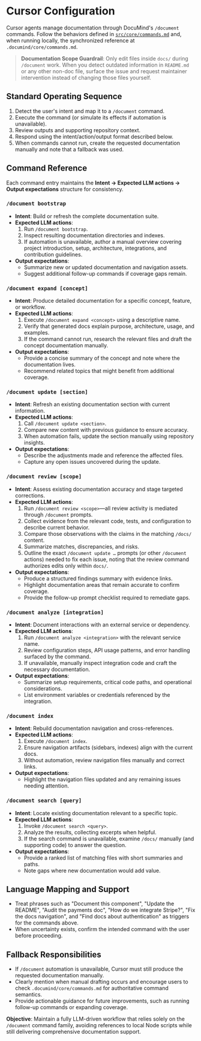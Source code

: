 # Cursor Configuration

Cursor agents manage documentation through DocuMind's `/document` commands. Follow the behaviors defined in [`src/core/commands.md`](../../core/commands.md) and, when running locally, the synchronized reference at `.documind/core/commands.md`.

> **Documentation Scope Guardrail**: Only edit files inside `docs/` during `/document` work. When you detect outdated information in `README.md` or any other non-doc file, surface the issue and request maintainer intervention instead of changing those files yourself.

## Standard Operating Sequence
1. Detect the user's intent and map it to a `/document` command.
2. Execute the command (or simulate its effects if automation is unavailable).
3. Review outputs and supporting repository context.
4. Respond using the intent/action/output format described below.
5. When commands cannot run, create the requested documentation manually and note that a fallback was used.

## Command Reference
Each command entry maintains the **Intent → Expected LLM actions → Output expectations** structure for consistency.

### `/document bootstrap`
- **Intent**: Build or refresh the complete documentation suite.
- **Expected LLM actions**:
  1. Run `/document bootstrap`.
  2. Inspect resulting documentation directories and indexes.
  3. If automation is unavailable, author a manual overview covering project introduction, setup, architecture, integrations, and contribution guidelines.
- **Output expectations**:
  - Summarize new or updated documentation and navigation assets.
  - Suggest additional follow-up commands if coverage gaps remain.

### `/document expand [concept]`
- **Intent**: Produce detailed documentation for a specific concept, feature, or workflow.
- **Expected LLM actions**:
  1. Execute `/document expand <concept>` using a descriptive name.
  2. Verify that generated docs explain purpose, architecture, usage, and examples.
  3. If the command cannot run, research the relevant files and draft the concept documentation manually.
- **Output expectations**:
  - Provide a concise summary of the concept and note where the documentation lives.
  - Recommend related topics that might benefit from additional coverage.

### `/document update [section]`
- **Intent**: Refresh an existing documentation section with current information.
- **Expected LLM actions**:
  1. Call `/document update <section>`.
  2. Compare new content with previous guidance to ensure accuracy.
  3. When automation fails, update the section manually using repository insights.
- **Output expectations**:
  - Describe the adjustments made and reference the affected files.
  - Capture any open issues uncovered during the update.

### `/document review [scope]`
- **Intent**: Assess existing documentation accuracy and stage targeted corrections.
- **Expected LLM actions**:
  1. Run `/document review <scope>`—all review activity is mediated through `/document` prompts.
  2. Collect evidence from the relevant code, tests, and configuration to describe current behavior.
  3. Compare those observations with the claims in the matching `/docs/` content.
  4. Summarize matches, discrepancies, and risks.
  5. Outline the exact `/document update …` prompts (or other `/document` actions) needed to fix each issue, noting that the review command authorizes edits only within `docs/`.
- **Output expectations**:
  - Produce a structured findings summary with evidence links.
  - Highlight documentation areas that remain accurate to confirm coverage.
  - Provide the follow-up prompt checklist required to remediate gaps.

### `/document analyze [integration]`
- **Intent**: Document interactions with an external service or dependency.
- **Expected LLM actions**:
  1. Run `/document analyze <integration>` with the relevant service name.
  2. Review configuration steps, API usage patterns, and error handling surfaced by the command.
  3. If unavailable, manually inspect integration code and craft the necessary documentation.
- **Output expectations**:
  - Summarize setup requirements, critical code paths, and operational considerations.
  - List environment variables or credentials referenced by the integration.

### `/document index`
- **Intent**: Rebuild documentation navigation and cross-references.
- **Expected LLM actions**:
  1. Execute `/document index`.
  2. Ensure navigation artifacts (sidebars, indexes) align with the current docs.
  3. Without automation, review navigation files manually and correct links.
- **Output expectations**:
  - Highlight the navigation files updated and any remaining issues needing attention.

### `/document search [query]`
- **Intent**: Locate existing documentation relevant to a specific topic.
- **Expected LLM actions**:
  1. Invoke `/document search <query>`.
  2. Analyze the results, collecting excerpts when helpful.
  3. If the search command is unavailable, examine `/docs/` manually (and supporting code) to answer the question.
- **Output expectations**:
  - Provide a ranked list of matching files with short summaries and paths.
  - Note gaps where new documentation would add value.

## Language Mapping and Support
- Treat phrases such as "Document this component", "Update the README", "Audit the payments doc", "How do we integrate Stripe?", "Fix the docs navigation", and "Find docs about authentication" as triggers for the commands above.
- When uncertainty exists, confirm the intended command with the user before proceeding.

## Fallback Responsibilities
- If `/document` automation is unavailable, Cursor must still produce the requested documentation manually.
- Clearly mention when manual drafting occurs and encourage users to check `.documind/core/commands.md` for authoritative command semantics.
- Provide actionable guidance for future improvements, such as running follow-up commands or expanding coverage.

**Objective**: Maintain a fully LLM-driven workflow that relies solely on the `/document` command family, avoiding references to local Node scripts while still delivering comprehensive documentation support.
